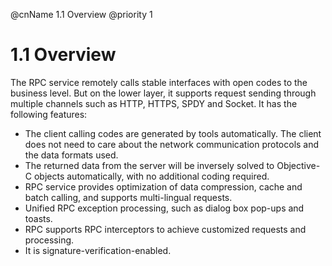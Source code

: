 @cnName 1.1 Overview
@priority 1

# 1.1 Overview

The RPC service remotely calls stable interfaces with open codes to the business level. But on the lower layer, it supports request sending through multiple channels such as HTTP, HTTPS, SPDY and Socket.  It has the following features:

* The client calling codes are generated by tools automatically. The client does not need to care about the network communication protocols and the data formats used. 
* The returned data from the server will be inversely solved to Objective-C objects automatically, with no additional coding required. 
* RPC service provides optimization of data compression, cache and batch calling, and supports multi-lingual requests. 
* Unified RPC exception processing, such as dialog box pop-ups and toasts. 
* RPC supports RPC interceptors to achieve customized requests and processing. 
* It is signature-verification-enabled. 

